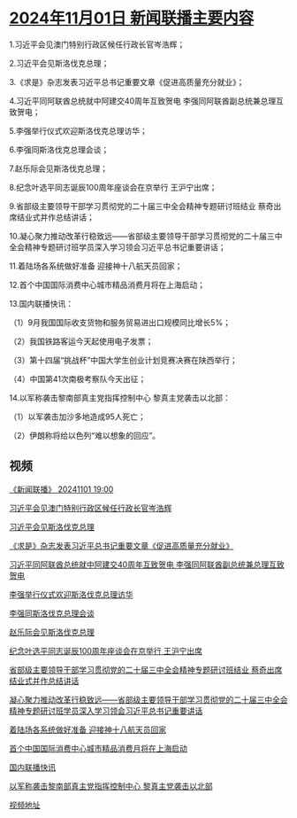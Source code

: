 # [2024年11月01日 新闻联播主要内容](https://tv.cctv.com/lm/xwlb/day/20241101.shtml)

1.习近平会见澳门特别行政区候任行政长官岑浩辉；

2.习近平会见斯洛伐克总理；

3.《求是》杂志发表习近平总书记重要文章《促进高质量充分就业》；

4.习近平同阿联酋总统就中阿建交40周年互致贺电 李强同阿联酋副总统兼总理互致贺电；

5.李强举行仪式欢迎斯洛伐克总理访华；

6.李强同斯洛伐克总理会谈；

7.赵乐际会见斯洛伐克总理；

8.纪念叶选平同志诞辰100周年座谈会在京举行 王沪宁出席；

9.省部级主要领导干部学习贯彻党的二十届三中全会精神专题研讨班结业 蔡奇出席结业式并作总结讲话；

10.凝心聚力推动改革行稳致远——省部级主要领导干部学习贯彻党的二十届三中全会精神专题研讨班学员深入学习领会习近平总书记重要讲话；

11.着陆场各系统做好准备 迎接神十八航天员回家；

12.首个中国国际消费中心城市精品消费月将在上海启动；

13.国内联播快讯：

（1）9月我国国际收支货物和服务贸易进出口规模同比增长5%；

（2）我国铁路客运今天起使用电子发票；

（3）第十四届“挑战杯”中国大学生创业计划竞赛决赛在陕西举行；

（4）中国第41次南极考察队今天出征；

14.以军称袭击黎南部真主党指挥控制中心 黎真主党袭击以北部：

（1）以军袭击加沙多地造成95人死亡；

（2）伊朗称将给以色列“难以想象的回应”。

## 视频

[《新闻联播》 20241101 19:00](https://tv.cctv.com/2024/11/01/VIDE5sdB1ikNmg0T2WFFdwTg241101.shtml)

[习近平会见澳门特别行政区候任行政长官岑浩辉](https://tv.cctv.com/2024/11/01/VIDE1OeRm7L1Jnf5BAIt0pr4241101.shtml)

[习近平会见斯洛伐克总理](https://tv.cctv.com/2024/11/01/VIDEmvqds2hUZqrWls0ul5XG241101.shtml)

[《求是》杂志发表习近平总书记重要文章《促进高质量充分就业》](https://tv.cctv.com/2024/11/01/VIDEdkgXTzytwAMBEgMNvsCN241101.shtml)

[习近平同阿联酋总统就中阿建交40周年互致贺电 李强同阿联酋副总统兼总理互致贺电](https://tv.cctv.com/2024/11/01/VIDEh1vAB8BAIoZinP7khBX7241101.shtml)

[李强举行仪式欢迎斯洛伐克总理访华](https://tv.cctv.com/2024/11/01/VIDEZocVW9cUuNRZ2K1Zbj2Q241101.shtml)

[李强同斯洛伐克总理会谈](https://tv.cctv.com/2024/11/01/VIDElBBgz3rwWjQ9cVZ97Qm2241101.shtml)

[赵乐际会见斯洛伐克总理](https://tv.cctv.com/2024/11/01/VIDEIInGzMUCWw5DC6JupYbs241101.shtml)

[纪念叶选平同志诞辰100周年座谈会在京举行 王沪宁出席](https://tv.cctv.com/2024/11/01/VIDENvsC6Qbr2BVGvZi6avgo241101.shtml)

[省部级主要领导干部学习贯彻党的二十届三中全会精神专题研讨班结业 蔡奇出席结业式并作总结讲话](https://tv.cctv.com/2024/11/01/VIDEqwFFhbEKcDzgUTx1yqyL241101.shtml)

[凝心聚力推动改革行稳致远——省部级主要领导干部学习贯彻党的二十届三中全会精神专题研讨班学员深入学习领会习近平总书记重要讲话](https://tv.cctv.com/2024/11/01/VIDE2uMoMZ9SezcQgC3swgu6241101.shtml)

[着陆场各系统做好准备 迎接神十八航天员回家](https://tv.cctv.com/2024/11/01/VIDEN2yb1PHZbN4UQHVqSQAZ241101.shtml)

[首个中国国际消费中心城市精品消费月将在上海启动](https://tv.cctv.com/2024/11/01/VIDEtwAX6b1ajgziKdRkSTCg241101.shtml)

[国内联播快讯](https://tv.cctv.com/2024/11/01/VIDEw5dNGyOTLyf8YMM1V0TM241101.shtml)

[以军称袭击黎南部真主党指挥控制中心 黎真主党袭击以北部](https://tv.cctv.com/2024/11/01/VIDE0Dqca8V343kXiT0pCHUq241101.shtml)

[视频地址](https://tv.cctv.com/lm/xwlb/day/20241101.shtml) 

